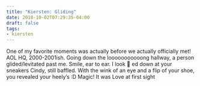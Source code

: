 ```yaml
---
title: "Kiersten: Gliding"
date: 2018-10-02T07:29:35-04:00
draft: false
tags:
- kiersten
---
```


One of my favorite moments was actually before we actually officially met! AOL HQ, 2000-2001ish. Going down the looooooooooong hallway, a person glided/levitated past me. Smile, ear to ear. I look :eyes: ed down at your sneakers Cindy, still baffled. With the wink of an eye and a flip of your shoe, you revealed your heely’s :D  Magic! It was Love at first sight

